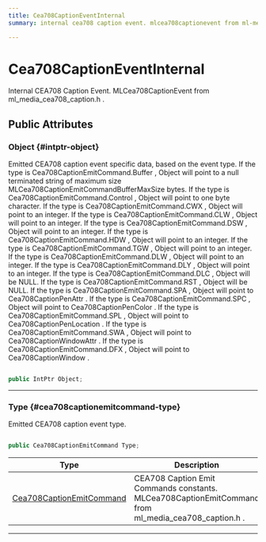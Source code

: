 ```yaml
---
title: Cea708CaptionEventInternal
summary: internal cea708 caption event. mlcea708captionevent from ml-media-cea708-caption.h. 

---
```


# Cea708CaptionEventInternal




Internal CEA708 Caption Event.  MLCea708CaptionEvent  from  ml&#95;media&#95;cea708&#95;caption.h .   





## Public Attributes

### Object {#intptr-object}

Emitted CEA708 caption event specific data, based on the event type. If the type is  Cea708CaptionEmitCommand.Buffer , Object will point to a null terminated string of maximum size  MLCea708CaptionEmitCommandBufferMaxSize  bytes. If the type is  Cea708CaptionEmitCommand.Control , Object will point to one byte character. If the type is  Cea708CaptionEmitCommand.CWX , Object will point to an integer. If the type is  Cea708CaptionEmitCommand.CLW , Object will point to an integer. If the type is  Cea708CaptionEmitCommand.DSW , Object will point to an integer. If the type is  Cea708CaptionEmitCommand.HDW , Object will point to an integer. If the type is  Cea708CaptionEmitCommand.TGW , Object will point to an integer. If the type is  Cea708CaptionEmitCommand.DLW , Object will point to an integer. If the type is  Cea708CaptionEmitCommand.DLY , Object will point to an integer. If the type is  Cea708CaptionEmitCommand.DLC , Object will be NULL. If the type is  Cea708CaptionEmitCommand.RST , Object will be NULL. If the type is  Cea708CaptionEmitCommand.SPA , Object will point to  Cea708CaptionPenAttr . If the type is  Cea708CaptionEmitCommand.SPC , Object will point to  Cea708CaptionPenColor . If the type is  Cea708CaptionEmitCommand.SPL , Object will point to  Cea708CaptionPenLocation . If the type is  Cea708CaptionEmitCommand.SWA , Object will point to  Cea708CaptionWindowAttr . If the type is  Cea708CaptionEmitCommand.DFX , Object will point to  Cea708CaptionWindow . 

```csharp

public IntPtr Object;

```






-----------

### Type {#cea708captionemitcommand-type}

Emitted CEA708 caption event type. 

```csharp

public Cea708CaptionEmitCommand Type;

```

| Type | Description  | 
|--|--|
| [Cea708CaptionEmitCommand](/versioned_docs/version-02-Aug-2023/unity-api/api/UnityEngine.XR.MagicLeap/MLMedia/ParserCEA708/UnityEngine.XR.MagicLeap.MLMedia.ParserCEA708.md#int-cea708captionemitcommand) | CEA708 Caption Emit Commands constants.  MLCea708CaptionEmitCommand  from  ml&#95;media&#95;cea708&#95;caption.h .  |





-----------


